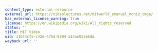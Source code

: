 ```yaml
---
content_type: external-resource
external_url: https://videolectures.net/mitworld_emanuel_moniz_cmge/
has_external_license_warning: true
license: https://en.wikipedia.org/wiki/All_rights_reserved
status: ''
title: MIT Video
uid: 11b44cf5-c42e-475d-8894-a14ac055ebda
wayback_url: ''
---
```

